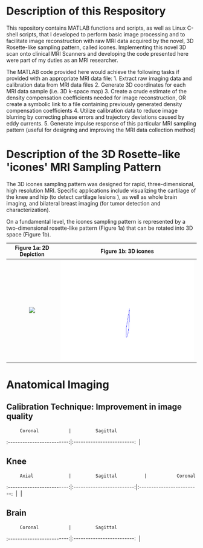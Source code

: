 # Description of this Respository
This repository contains MATLAB functions and scripts, as well as Linux C-shell scripts, that I developed to perform basic image processing and to facilitate image reconstruction with raw MRI data acquired by the novel, 3D Rosette-like sampling pattern, called icones. Implementing this novel 3D scan onto clinical MRI Scanners and developing the code presented here were part of my duties as an MRI researcher.

The MATLAB code provided here would achieve the following tasks if provided with an appropriate MRI data file:
	1. Extract raw imaging data and calibration data from MRI data files
	2. Generate 3D coordinates for each MRI data sample (i.e. 3D k-space map)
	3. Create a crude estimate of the density compensation coefficients needed for image reconstruction, OR create a symbolic link to a file containing previously generated density compensation coefficients
	4. Utilize calibration data to reduce image blurring by correcting phase errors and trajectory deviations caused by eddy currents.
	5. Generate impulse response of this particular MRI sampling pattern (useful for designing and improving the MRI data collection method)


# Description of the 3D Rosette-like 'icones' MRI Sampling Pattern
The 3D icones sampling pattern was designed for rapid, three-dimensional, high resolution MRI. Specific applications include visualizing the cartilage of the knee and hip (to detect cartilage lesions ), as well as whole brain imaging, and bilateral breast imaging (for tumor detection and characterization).

On a fundamental level, the icones sampling pattern is represented by a two-dimensional rosette-like pattern (Figure 1a) that can be rotated into 3D space (Figure 1b).



Figure 1a: 2D Depiction    |Figure 1b:  3D icones
:-------------------------:|:-------------------------:
![](https://github.com/larryhernandez/MRI_research/blob/master/Figure_1a_2D_icones_petal)  |  ![](https://github.com/larryhernandez/MRI_research/blob/master/Figure_1b_icones_animated_3Dsampling.gif)


# Anatomical Imaging


## Calibration Technique: Improvement in image quality

         Coronal           |         Sagittal
:-------------------------:|:-------------------------:
![]()  |  ![]()


## Knee

         Axial             |         Sagittal	       |           Coronal
:-------------------------:|:-------------------------:|:-------------------------:
![]()  |  ![]() | ![]()


## Brain

         Coronal           |         Sagittal
:-------------------------:|:-------------------------:
![]()  |  ![]()